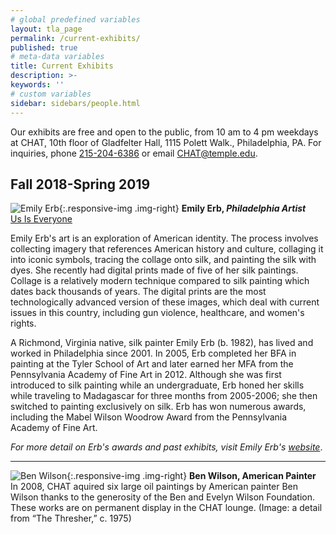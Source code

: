 ```yaml
---
# global predefined variables
layout: tla_page
permalink: /current-exhibits/
published: true
# meta-data variables
title: Current Exhibits
description: >-
keywords: ''
# custom variables
sidebar: sidebars/people.html
---
```

Our exhibits are free and open to the public, from 10 am to 4 pm weekdays at CHAT, 10th floor of Gladfelter Hall, 1115 Polett Walk., Philadelphia, PA. For inquiries, phone [215-204-6386](tel:2152046386) or email [CHAT@temple.edu](mailto:chat@temple.edu).

## Fall 2018-Spring 2019

![Emily Erb]({{site.baseurl}}/media/resized_ErbE.jpg){:.responsive-img .img-right}
**Emily Erb, _Philadelphia Artist_**<br>
[Us Is Everyone](https://liberalarts.temple.edu/about-us/events/us-everyone-exhibit-opening-and-reception) <br>

Emily Erb's art is an exploration of American identity. The process involves collecting imagery that references American history and culture, collaging it into iconic symbols, tracing the collage onto silk, and painting the silk with dyes. She recently had digital prints made of five of her silk paintings. Collage is a relatively modern technique compared to silk painting which dates back thousands of years. The digital prints are the most technologically advanced version of these images, which deal with current issues in this country, including gun violence, healthcare, and women's rights.

A Richmond, Virginia native, silk painter Emily Erb (b. 1982), has lived and worked in Philadelphia since 2001. In 2005, Erb completed her BFA in painting at the Tyler School of Art and later earned her MFA from the Pennsylvania Academy of Fine Art in 2012. Although she was first introduced to silk painting while an undergraduate, Erb honed her skills while traveling to Madagascar for three months from 2005-2006; she then switched to painting exclusively on silk. Erb has won numerous awards, including the Mabel Wilson Woodrow Award from the Pennsylvania Academy of Fine Art.

_For more detail on Erb's awards and past exhibits, visit Emily Erb's [website](http://www.emilyerb.com/)_.

___

![Ben Wilson]({{site.baseurl}}/media/ben_wilson.jpg){:.responsive-img .img-right}
**Ben Wilson, American Painter**
In 2008, CHAT aquired six large oil paintings by American painter Ben Wilson thanks to the generosity of the Ben and Evelyn Wilson Foundation. These works are on permanent display in the CHAT lounge. (Image: a detail from “The Thresher,” c. 1975)
